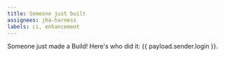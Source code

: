 ```yaml
---
title: Someone just built
assignees: jha-harness
labels: ci, enhancement
---
```

Someone just made a Build! Here's who did it: {{ payload.sender.login }}.
